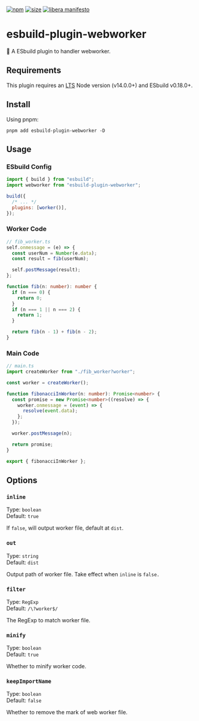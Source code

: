 [npm]: https://img.shields.io/npm/v/esbuild-plugin-webworker
[npm-url]: https://www.npmjs.com/package/esbuild-plugin-webworker
[size]: https://packagephobia.now.sh/badge?p=esbuild-plugin-webworker
[size-url]: https://packagephobia.now.sh/result?p=esbuild-plugin-webworker

[![npm][npm]][npm-url]
[![size][size]][size-url]
[![libera manifesto](https://img.shields.io/badge/libera-manifesto-lightgrey.svg)](https://liberamanifesto.com)

# esbuild-plugin-webworker

🍣 A ESbuild plugin to handler webworker.

## Requirements

This plugin requires an [LTS](https://github.com/nodejs/Release) Node version (v14.0.0+) and ESbuild v0.18.0+.

## Install

Using pnpm:

```console
pnpm add esbuild-plugin-webworker -D
```

## Usage

### ESbuild Config

```js
import { build } from "esbuild";
import webworker from "esbuild-plugin-webworker";

build({
  /* ... */
  plugins: [worker()],
});
```

### Worker Code

```ts
// fib_worker.ts
self.onmessage = (e) => {
  const userNum = Number(e.data);
  const result = fib(userNum);

  self.postMessage(result);
};

function fib(n: number): number {
  if (n === 0) {
    return 0;
  }
  if (n === 1 || n === 2) {
    return 1;
  }

  return fib(n - 1) + fib(n - 2);
}
```

### Main Code

```ts
// main.ts
import createWorker from "./fib_worker?worker";

const worker = createWorker();

function fibonacciInWorker(n: number): Promise<number> {
  const promise = new Promise<number>((resolve) => {
    worker.onmessage = (event) => {
      resolve(event.data);
    };
  });

  worker.postMessage(n);

  return promise;
}

export { fibonacciInWorker };
```

## Options

### `inline`

Type: `boolean` <br>
Default: `true`

If `false`, will output worker file, default at `dist`.

### `out`

Type: `string` <br>
Default: `dist`

Output path of worker file.
Take effect when `inline` is `false.`

### `filter`

Type: `RegExp` <br>
Default: `/\?worker$/`

The RegExp to match worker file.

### `minify`

Type: `boolean`<br>
Default: `true`

Whether to minify worker code.

### `keepImportName`

Type: `boolean`<br>
Default: `false`

Whether to remove the mark of web worker file.
